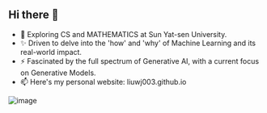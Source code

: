 ## Hi there 👋

- 🌱 Exploring CS and MATHEMATICS at Sun Yat-sen University.
- ✨ Driven to delve into the 'how' and 'why' of Machine Learning and its real-world impact.
- ⚡ Fascinated by the full spectrum of Generative AI, with a current focus on Generative Models.
- 📫 Here's my personal website: liuwj003.github.io

![image](https://github.com/user-attachments/assets/324a6d79-48a3-483a-a36b-329a8d5e586c)

